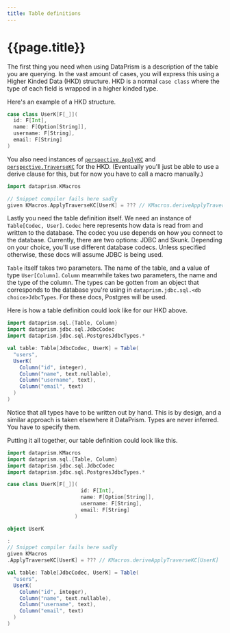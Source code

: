 ```yaml
---
title: Table definitions
---
```


# {{page.title}}

The first thing you need when using DataPrism is a description of the table you are querying.
In the vast amount of cases, you will express this using a Higher Kinded Data (HKD) structure.
HKD is a normal `case class` where the type of each field is wrapped in a higher kinded type.

Here's an example of a HKD structure.

```scala 3 sc-name:User.scala
case class UserK[F[_]](
  id: F[Int],
  name: F[Option[String]],
  username: F[String],
  email: F[String]
)
```

You also need instances
of [`perspective.ApplyKC`](https://perspective.katsstuff.net/api/perspective/ApplyK.html)
and [`perspective.TraverseKC`](https://perspective.katsstuff.net/api/perspective/TraverseK$.html)
for the HKD. (Eventually you'll just be able to use a derive clause for this, but for now you have
to call a macro manually.)

```scala 3 sc-name:UserInstance.scala sc-compile-with:User.scala
import dataprism.KMacros

// Snippet compiler fails here sadly
given KMacros.ApplyTraverseKC[UserK] = ??? // KMacros.deriveApplyTraverseKC[UserK]
```

Lastly you need the table definition itself. We need an instance of `Table[Codec, User]`. `Codec`
here represents how
data is read from and written to the database. The codec you use depends on how you connect to the
database. Currently,
there are two options: JDBC and Skunk. Depending on your choice, you'll use different database
codecs. Unless specified
otherwise, these docs will assume JDBC is being used.

`Table` itself takes two parameters. The name of the table, and a value of
type `User[Column]`. `Column` meanwhile takes
two parameters, the name and the type of the column. The types can be gotten from an object that
corresponds to the
database you're using in `dataprism.jdbc.sql.<db choice>JdbcTypes`. For these docs, Postgres will be
used.

Here is how a table definition could look like for our HKD above.

```scala sc-compile-with:UserInstance.scala
import dataprism.sql.{Table, Column}
import dataprism.jdbc.sql.JdbcCodec
import dataprism.jdbc.sql.PostgresJdbcTypes.*

val table: Table[JdbcCodec, UserK] = Table(
  "users",
  UserK(
    Column("id", integer),
    Column("name", text.nullable),
    Column("username", text),
    Column("email", text)
  )
)
```

Notice that all types have to be written out by hand. This is by design, and a similar approach is
taken elsewhere it
DataPrism. Types are never inferred. You have to specify them.

Putting it all together, our table definition could look like this.

```scala
import dataprism.KMacros
import dataprism.sql.{Table, Column}
import dataprism.jdbc.sql.JdbcCodec
import dataprism.jdbc.sql.PostgresJdbcTypes.*

case class UserK[F[_]](
                        id: F[Int],
                        name: F[Option[String]],
                        username: F[String],
                        email: F[String]
                      )

object UserK

:
// Snippet compiler fails here sadly
given KMacros
.ApplyTraverseKC[UserK] = ??? // KMacros.deriveApplyTraverseKC[UserK]

val table: Table[JdbcCodec, UserK] = Table(
  "users",
  UserK(
    Column("id", integer),
    Column("name", text.nullable),
    Column("username", text),
    Column("email", text)
  )
)
```
